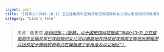 ```yaml
---
layout: post
title: "[待录入]1948-10-11 卫立煌电蒋中正稱共军已攻陷锦州女儿河以南高地并持续进攻锦南主阵地另廖耀湘兵团预定于拂晓攻击彰武右翼挺进丁家房身及以北地区"
category: "Liao's Tele"
---
```



> 来源：国史馆 [*原档链接：（暂缺，可于国史馆网站搜索“1948-10-11 卫立煌电蒋中正稱共军已攻陷锦州女儿河以南高地并持续进攻锦南主阵地另廖耀湘兵团预定于拂晓攻击彰武右翼挺进丁家房身及以北地区“）*]()
